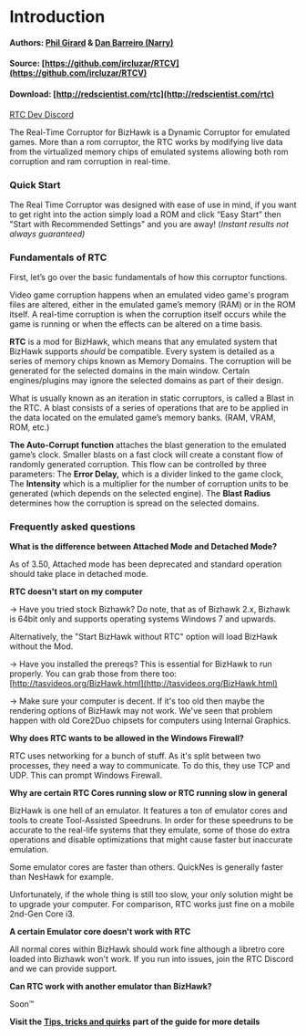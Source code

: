 # Introduction

#### Authors: [Phil Girard](http://redscientist.com/) & [Dan Barreiro \(Narry\)](https://narry.land)

#### Source: [https://github.com/ircluzar/RTCV](https://github.com/ircluzar/RTCV)

#### Download: [http://redscientist.com/rtc](http://redscientist.com/rtc)

[RTC Dev Discord](https://discord.corrupt.wiki)

The Real-Time Corruptor for BizHawk is a Dynamic Corruptor for emulated games. More than a rom corruptor, the RTC works by modifying live data from the virtualized memory chips of emulated systems allowing both rom corruption and ram corruption in real-time.

### Quick Start

The Real Time Corruptor was designed with ease of use in mind, if you want to get right into the action simply load a ROM and click “Easy Start” then "Start with Recommended Settings" and you are away! \(_Instant results not always guaranteed\)_

### Fundamentals of RTC

First, let’s go over the basic fundamentals of how this corruptor functions.

Video game corruption happens when an emulated video game's program files are altered, either in the emulated game’s memory \(RAM\) or in the ROM itself. A real-time corruption is when the corruption itself occurs while the game is running or when the effects can be altered on a time basis.

**RTC** is a mod for BizHawk, which means that any emulated system that BizHawk supports _should_ be compatible. Every system is detailed as a series of memory chips known as Memory Domains. The corruption will be generated for the selected domains in the main window. Certain engines/plugins may ignore the selected domains as part of their design.

What is usually known as an iteration in static corruptors, is called a Blast in the RTC. A blast consists of a series of operations that are to be applied in the data located on the emulated game’s memory banks. \(RAM, VRAM, ROM, etc.\)

**The Auto-Corrupt function** attaches the blast generation to the emulated game’s clock. Smaller blasts on a fast clock will create a constant flow of randomly generated corruption. This flow can be controlled by three parameters: The **Error Delay,** which is a divider linked to the game clock, The **Intensity** which is a multiplier for the number of corruption units to be generated \(which depends on the selected engine\). The **Blast Radius** determines how the corruption is spread on the selected domains.

### Frequently asked questions

**What is the difference between Attached Mode and Detached Mode?**

As of 3.50, Attached mode has been deprecated and standard operation should take place in detached mode.

**RTC doesn't start on my computer**

-&gt; Have you tried stock Bizhawk? Do note, that as of Bizhawk 2.x, Bizhawk is 64bit only and supports operating systems Windows 7 and upwards.

Alternatively, the "Start BizHawk without RTC" option will load BizHawk without the Mod.

-&gt; Have you installed the prereqs? This is essential for BizHawk to run properly. You can grab those from there too: [http://tasvideos.org/BizHawk.html](http://tasvideos.org/BizHawk.html)

-&gt; Make sure your computer is decent. If it's too old then maybe the rendering options of BizHawk may not work. We've seen that problem happen with old Core2Duo chipsets for computers using Internal Graphics.

 **Why does RTC wants to be allowed in the Windows Firewall?**

RTC uses networking for a bunch of stuff. As it's split between two processes, they need a way to communicate. To do this, they use TCP and UDP. This can prompt Windows Firewall.

 **Why are certain RTC Cores running slow or RTC running slow in general** 

BizHawk is one hell of an emulator. It features a ton of emulator cores and tools to create Tool-Assisted Speedruns. In order for these speedruns to be accurate to the real-life systems that they emulate, some of those do extra operations and disable optimizations that might cause faster but inaccurate emulation.

Some emulator cores are faster than others. QuickNes is generally faster than NesHawk for example.

Unfortunately, if the whole thing is still too slow, your only solution might be to upgrade your computer. For comparison, RTC works just fine on a mobile 2nd-Gen Core i3.

**A certain Emulator core doesn't work with RTC**

All normal cores within BizHawk should work fine although a libretro core loaded into Bizhawk won't work. If you run into issues, join the RTC Discord and we can provide support.

**Can RTC work with another emulator than BizHawk?**

Soon™

**Visit the** [**Tips, tricks and quirks**](https://corrupt.wiki/corruptors/rtc-real-time-corruptor/4.html) **part of the guide for more details**

